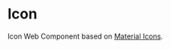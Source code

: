 # Icon

Icon Web Component based on [Material Icons](https://fonts.google.com/icons?icon.set=Material+Icons).